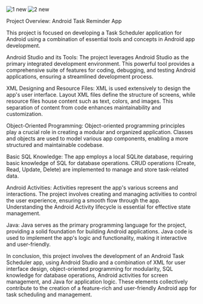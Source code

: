![1 new](https://github.com/kumarabhinav9955/Android-Task-Reminder-App-/assets/75555908/83120cb5-2d2e-4b55-97fe-7d62e0392323)
![2 new](https://github.com/kumarabhinav9955/Android-Task-Reminder-App-/assets/75555908/a37c8f97-e51d-4d04-8003-a6a16eab9502)




Project Overview: Android Task Reminder App

This project is focused on developing a Task Scheduler application for Android using a combination of essential tools and concepts in Android app development.

Android Studio and its Tools:
The project leverages Android Studio as the primary integrated development environment. This powerful tool provides a comprehensive suite of features for coding, debugging, and testing Android applications, ensuring a streamlined development process.

XML Designing and Resource Files:
XML is used extensively to design the app's user interface. Layout XML files define the structure of screens, while resource files house content such as text, colors, and images. This separation of content from code enhances maintainability and customization.

Object-Oriented Programming:
Object-oriented programming principles play a crucial role in creating a modular and organized application. Classes and objects are used to model various app components, enabling a more structured and maintainable codebase.

Basic SQL Knowledge:
The app employs a local SQLite database, requiring basic knowledge of SQL for database operations. CRUD operations (Create, Read, Update, Delete) are implemented to manage and store task-related data.

Android Activities:
Activities represent the app's various screens and interactions. The project involves creating and managing activities to control the user experience, ensuring a smooth flow through the app. Understanding the Android Activity lifecycle is essential for effective
state management.

Java:
Java serves as the primary programming language for the project, providing a solid foundation for building Android applications. Java code is used to implement the app's logic and functionality, making it interactive and user-friendly.

In conclusion, this project involves the development of an Android Task Scheduler app, using Android Studio and a combination of XML for user interface design, object-oriented programming for modularity, SQL knowledge for database operations, Android activities
for screen management, and Java for application logic. These elements collectively contribute to the creation of a feature-rich and user-friendly Android app for task scheduling and management.
